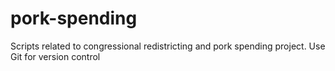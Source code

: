 # pork-spending
Scripts related to congressional redistricting and pork spending project. Use Git for version control
